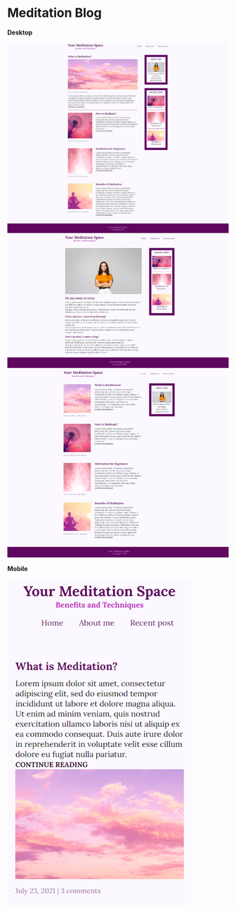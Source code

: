 # Meditation Blog

  **Desktop**
  <p>
  <img src="https://github.com/MariinaKP/meditation-blog/blob/main/screenshots/screenshot01.png?raw=true">
  <img src="https://github.com/MariinaKP/meditation-blog/blob/main/screenshots/screenshot02.png?raw=true">
  <img src="https://github.com/MariinaKP/meditation-blog/blob/main/screenshots/screenshot03.png?raw=true">
  </p>
  
  
 **Mobile**
 <p>
  <img src="https://github.com/MariinaKP/meditation-blog/blob/main/screenshots/screenshot04.png?raw=true">
</p>
